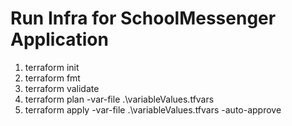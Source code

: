# Run Infra for SchoolMessenger Application
1. terraform init
2. terraform fmt
3. terraform validate
4. terraform plan -var-file .\variableValues.tfvars
5. terraform apply -var-file .\variableValues.tfvars  -auto-approve